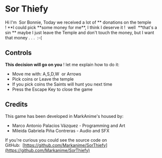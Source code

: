 # Sor Thiefy
<td>Hi I'm  Sor Bonnie, Today we received a lot of ** donations on the temple ! **I could pick **some money for me**, I think I deserve it !  well  **that's a sin ** maybe I just leave the Temple and don't touch the money, but I want that money . . .  :-(</td>

## Controls

**This decision will go on you** ! let me explain how to do it: 

*   Move me with: A,S,D,W  or Arrows 
*   Pick coins or Leave the temple 
*   If you pick coins the Saints will hunt you next time 
*   Press the Escape Key to close the game 

## Credits

This game has been developed in MarkAnime's housed by: 

*   Marco Antonio Palacios Vázquez - Programming and Art
*   Mileida Gabriela Piña Contreras - Audio and SFX 

If you're curious you could see the source code on GitHub:  [https://github.com/Markanime/SorThiefy](https://github.com/Markanime/SorThiefy)